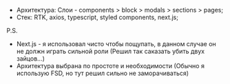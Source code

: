 - Архитектура: Слои - components > block > modals > sections > pages;
- Стек: RTK, axios, typescript, styled components, next.js;

P.S.

- Next.js - я использовал чисто чтобы пощупать, в данном случае он не должн играть сильной роли (Решил так саказать убить двух зайцов...)
- Архитектура выбрана по простоте и необходимости (Обычно я использую FSD, но тут решил сильно не заморачиваться)
